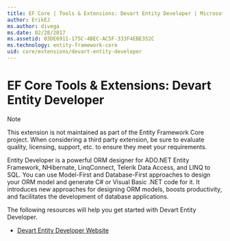 ```yaml
---
title: EF Core | Tools & Extensions: Devart Entity Developer | Microsoft Docs
author: ErikEJ
ms.author: divega
ms.date: 02/28/2017
ms.assetid: 03DE6911-175C-4BEC-AC5F-333F4EBE352C
ms.technology: entity-framework-core
uid: core/extensions/devart-entity-developer
---
```


# EF Core Tools & Extensions: Devart Entity Developer

> [!NOTE] 
> This extension is not maintained as part of the Entity Framework Core project. When considering a third party extension, be sure to evaluate quality, licensing, support, etc. to ensure they meet your requirements.

Entity Developer is a powerful ORM designer for ADO.NET Entity Framework, NHibernate, LinqConnect, Telerik Data Access, and LINQ to SQL. You can use  Model-First and Database-First approaches to design your ORM model and generate C# or Visual Basic .NET code for it. It introduces new approaches for designing ORM models, boosts productivity, and facilitates the development of database applications.

The following resources will help you get started with Devart Entity Developer.
* [Devart Entity Developer Website](https://www.devart.com/entitydeveloper/)
